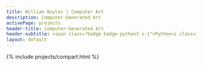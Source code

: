 ```yaml
---
title: William Boyles | Computer Art
description: Computer-Generated Art
activePage: projects
header-title: Computer-Generated Art
header-subtitle: <span class="badge badge-python3 x-1">Python<i class="badge-icon fab fa-python"></i></span>
layout: default
---
```


<main class="text-black mb-0">
    <div class="col-md-8 offset-md-2">
        {% include projects/compart.html %}
    </div>
</main>
